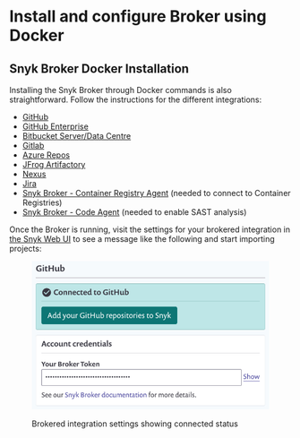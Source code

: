 # Install and configure Broker using Docker

## Snyk Broker Docker Installation

Installing the Snyk Broker through Docker commands is also straightforward. Follow the instructions for the different integrations:

* [GitHub](../../snyk-broker-set-up-examples/broker-example-set-up-snyk-broker-with-github.md)
* [GitHub Enterprise](../../snyk-broker-set-up-examples/setup-broker-with-github-enterprise.md)
* [Bitbucket Server/Data Centre](../../snyk-broker-set-up-examples/data-center.md)
* [Gitlab](../../snyk-broker-set-up-examples/setup-broker-with-gitlab.md)
* [Azure Repos](../../snyk-broker-set-up-examples/setup-broker-with-azure-repos.md)
* [JFrog Artifactory](https://github.com/snyk/broker#artifactory)
* [Nexus](https://github.com/snyk/broker#nexus-3)
* [Jira](../../snyk-broker-set-up-examples/setup-broker-with-jira.md)
* [Snyk Broker - Container Registry Agent](../../snyk-broker-container-registry-agent/) (needed to connect to Container Registries)
* [Snyk Broker - Code Agent](../../snyk-broker-code-agent/) (needed to enable SAST analysis)

Once the Broker is running, visit the settings for your brokered integration in [the Snyk Web UI](https://app.snyk.io) to see a message like the following and start importing projects:

<figure><img src="../../../../.gitbook/assets/image (60).png" alt="Brokered integration settings showing connected status"><figcaption><p>Brokered integration settings showing connected status</p></figcaption></figure>
